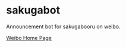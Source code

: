 # sakugabot
Announcement bot for sakugabooru on weibo.

[Weibo Home Page](http://weibo.com/sakugabooru)
